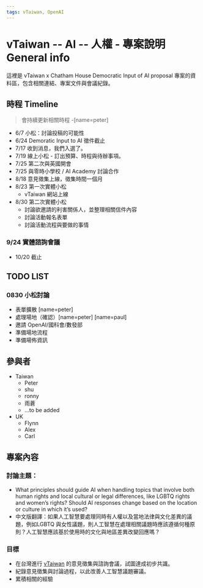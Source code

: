```yaml
---
tags: vTaiwan, OpenAI
---
```

#  vTaiwan -- AI -- 人權 - 專案說明 General info

這裡是 vTaiwan x Chatham House Democratic Input of AI proposal 專案的資料區，包含相關連結、專案文件與會議紀錄。

## 時程 Timeline
> 會持續更新相關時程 -[name=peter]
- 6/7 小松：討論投稿的可能性
- 6/24 Demoratic Input to AI 徵件截止
- 7/17 收到消息，我們入選了。
- 7/19 線上小松 - 訂出預算、時程與待辦事項。
- 7/25 第二次與英國開會
- 7/25 與零時小學校 / AI Academy 討論合作
- 8/18 意見徵集上線，徵集時間一個月
- 8/23 第一次實體小松
    - vTaiwan 網站上線
- 8/30 第二次實體小松
    - 討論欲邀請的利害關係人，並整理相關信件內容
    - 討論活動報名表單
    - 討論活動流程與要做的事情
### 9/24 實體諮詢會議
- 10/20 截止



## TODO LIST 
### 0830 小松討論
- 表單擴散 [name=peter]
- 處理場地（確認）[name=peter] [name=paul]
- 邀請 OpenAI/國科會/數發部
- 準備場地流程
- 準備場佈資訊

## 參與者
- Taiwan 
    - Peter
    - shu
    - ronny
    - 雨蒼
    - ...to be added
- UK 
    - Flynn
    - Alex
    - Carl 

## 專案內容
### 討論主題：
- What principles should guide AI when handling topics that involve both human rights and local cultural or legal differences, like LGBTQ rights and women’s rights? Should AI responses change based on the location or culture in which it’s used?
- 中文版翻譯：如果人工智慧要處理同時有人權以及當地法律與文化差異的議題，例如LGBTQ 與女性議題，則人工智慧在處理相關議題時應該遵循何種原則？人工智慧應該基於使用時的文化與地區差異改變回應嗎？

### 目標
- 在台灣進行 [vTaiwan](https://vtaiwan.tw) 的意見徵集與諮詢會議，試圖達成初步共識。
- 紀錄意見徵集與討論過程，以此改善人工智慧議題審議。
- 累積相關的經驗